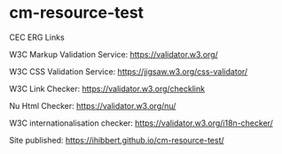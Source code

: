 # cm-resource-test
CEC ERG Links


W3C Markup Validation Service: https://validator.w3.org/

W3C CSS Validation Service: https://jigsaw.w3.org/css-validator/

W3C Link Checker: https://validator.w3.org/checklink

Nu Html Checker: https://validator.w3.org/nu/ 

W3C internationalisation checker: https://validator.w3.org/i18n-checker/


Site published: https://ihibbert.github.io/cm-resource-test/
